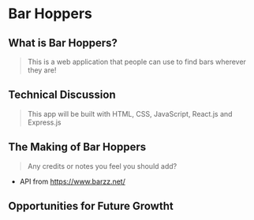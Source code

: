 # Bar Hoppers

## What is Bar Hoppers?

> This is a web application that people can use to find bars wherever they are!

## Technical Discussion

> This app will be built with HTML, CSS, JavaScript, React.js and Express.js

## The Making of Bar Hoppers

> Any credits or notes you feel you should add?
- API from https://www.barzz.net/

## Opportunities for Future Growtht


